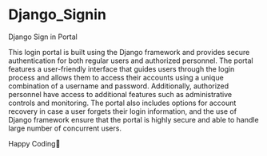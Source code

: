 # Django_Signin


Django Sign in Portal


This login portal is built using the Django framework and provides secure authentication for both regular users and authorized personnel. 
The portal features a user-friendly interface that guides users through the login process and allows them to access their accounts using a unique combination 
of a username and password. 
Additionally, authorized personnel have access to additional features such as administrative controls and monitoring. 
The portal also includes options for account recovery in case a user forgets their login information, 
and the use of Django framework ensure that the portal is highly secure and able to handle large number of concurrent users.

Happy Coding🖤
